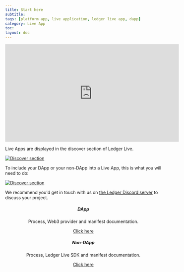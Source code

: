 ```yaml
---
title: Start here
subtitle:
tags: [platform app, live application, ledger live app, dapp]
category: Live App
toc: 
layout: doc
---
```


<div class="uk-text-center">
  <iframe width="560" height="315" src="https://www.youtube.com/embed/L6dGYsevRxc?controls=0" title="YouTube video player" frameborder="0" allow="accelerometer; autoplay; clipboard-write; encrypted-media; gyroscope; picture-in-picture" allowfullscreen></iframe>
</div>

Live Apps are displayed in the discover section of Ledger Live.    

<!---- image ---->
[![Discover section](../images/discover-section.jpg)](../images/discover-section.jpg)     
<!--------------->

To include your DApp or your non-DApp into a Live App, this is what you will need to do:

<!---- image ---->
[![Discover section](../images/live-app.jpg)](../images/live-app.jpg)     
<!--------------->


We recommend you'd get in touch with us on [the Ledger Discord server](https://discord.gg/Ledger) to discuss your project.

<div style="text-align:center;">
  <div class="row justify-content-around">
    <div class="col">
      <div class="card">
        <div class="card-body">
          <h5 class="card-title">DApp</h5>
          <p class="card-text">Process, Web3 provider and manifest documentation.</p>
          <a href="../../dapp/process" class="btn btn-primary">Click here</a>
        </div>
      </div>
    </div>
    <div class="col">
      <div class="card">
        <div class="card-body">
          <h5 class="card-title">Non-DApp</h5>
          <p class="card-text">Process, Ledger Live SDK and manifest documentation.</p>
          <a href="../../platform-app/introduction" class="btn btn-primary">Click here</a>
        </div>
      </div>
    </div>
  </div>
</div>